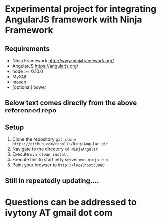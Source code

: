 # Experimental project for integrating AngularJS framework with Ninja Framework

## Requirements
- Ninja Framework http://www.ninjaframework.org/
- AngularJS https://angularjs.org/
- node >= 0.10.0
- MySQL
- maven
- [optional] bower

## Below text comes directly from the above referenced repo
## Setup

1. Clone the repository `git clone https://github.com/rcholic/NinjaAngular.git`
1. Navigate to the directory `cd NinjaAngular`
1. Execute `mvn clean install`
1. Execute this to start jetty server `mvn ninja:run`
1. Point your browser to `http://localhost:8080`

## Still in repeatedly updating....
# Questions can be addressed to ivytony AT gmail dot com
